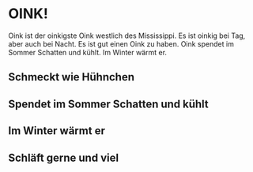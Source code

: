 # OINK!
Oink ist der oinkigste Oink westlich des Mississippi. Es ist oinkig bei Tag, aber auch bei Nacht. Es ist gut einen Oink zu haben. Oink spendet im Sommer Schatten und kühlt. Im Winter wärmt er.
## Schmeckt wie Hühnchen
## Spendet im Sommer Schatten und kühlt
## Im Winter wärmt er
## Schläft gerne und viel

